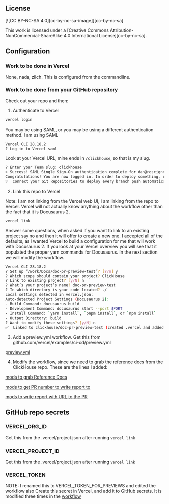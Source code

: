 
## License

[![CC BY-NC-SA 4.0][cc-by-nc-sa-image]][cc-by-nc-sa]

This work is licensed under a [Creative Commons Attribution-NonCommercial-ShareAlike 4.0 International License][cc-by-nc-sa].

## Configuration

### Work to be done in Vercel
None, nada, zilch.  This is configured from the commandline.

### Work to be done from your GitHub repository

Check out your repo and then:

1. Authenticate to Vercel
```bash
vercel login
```

You may be using SAML, or you may be using a different authentication method.  I am using SAML
```bash
Vercel CLI 28.18.2
? Log in to Vercel saml
```

Look at your Vercel URL, mine ends in `/clickhouse`, so that is my slug.
```bash
? Enter your Team slug: clickhouse
> Success! SAML Single Sign-On authentication complete for dan@roscigno.com
Congratulations! You are now logged in. In order to deploy something, run `vercel`.
💡  Connect your Git Repositories to deploy every branch push automatically (https://vercel.link/git).
```

2. Link this repo to Vercel

Note: I am not linking from the Vercel web UI, I am linking from the repo to Vercel.  Vercel will not actually know anything about the workflow other than the fact that it is Docusaurus 2.
```bash
vercel link
```

Answer some questions, when asked if you want to link to an existing project say no and then it will offer to create a new one. I accepted all of the defaults, as I wanted Vercel to build a configuration for me that will work with Docusaurus 2.  If you look at your Vercel overview you will see that it populated the proper yarn commands for Docusaurus.  In the next section we will modify the workflow.
```bash
Vercel CLI 28.18.2
? Set up “/work/Docs/doc-pr-preview-test”? [Y/n] y
? Which scope should contain your project? ClickHouse
? Link to existing project? [y/N] n
? What’s your project’s name? doc-pr-preview-test
? In which directory is your code located? ./
Local settings detected in vercel.json:
Auto-detected Project Settings (Docusaurus 2):
- Build Command: docusaurus build
- Development Command: docusaurus start --port $PORT
- Install Command: `yarn install`, `pnpm install`, or `npm install`
- Output Directory: build
? Want to modify these settings? [y/N] n
✅  Linked to clickhouse/doc-pr-preview-test (created .vercel and added it to .gitignore)
```

3. Add a preview.yml workflow.  Get this from github.com/vercel/examples/ci-cd/preview.yml

[preview.yml](https://github.com/vercel/examples/blob/main/ci-cd/github-actions/.github/workflows/preview.yaml)

4. Modify the workflow, since we need to grab the reference docs from the ClickHouse repo.  These are the lines I added:

[mods to grab Reference Docs](https://github.com/ClickHouse/doc-pr-preview-test/blob/main/.github/workflows/preview.yml#L20-L25)

[mods to get PR number to write report to](https://github.com/ClickHouse/doc-pr-preview-test/blob/main/.github/workflows/preview.yml#L11-L14)

[mods to write report with URL to the PR](https://github.com/ClickHouse/doc-pr-preview-test/blob/main/.github/workflows/preview.yml#L30-L40)

## GitHub repo secrets

### VERCEL_ORG_ID
Get this from the .vercel/project.json after running `vercel link`

### VERCEL_PROJECT_ID
Get this from the .vercel/project.json after running `vercel link`

### VERCEL_TOKEN
NOTE: I renamed this to VERCEL_TOKEN_FOR_PREVIEWS and edited the workflow also
Create this secret in Vercel, and add it to GitHub secrets. It is modified three times in the [workflow](https://github.com/ClickHouse/doc-pr-preview-test/blob/main/.github/workflows/preview.yml#L15)

